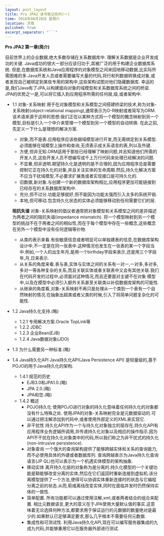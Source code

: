 ```yaml
---
layout: post_layout
title: Pro JPA2 读书笔记系列(一)
time: 2016年08月28日 星期六
location: 济南
pulished: true
excerpt_separator: "```"
---
```


**Pro JPA2 第一章(简介)**

目前世界上的企业数据,绝大多数存储在关系数据库中.
理解关系数据是企业开发成功的关键.
Java成功的很大一部分应该归功于,其被广泛的用于构建企业数据库系统.
但是,在数据库系统和Java应用程序的对象模型之间来回地移动数据,比实际所需困难的多.Java开发人员或者需要编写大量的代码,将行和列数据转换成对象,或者发现自己被绑定到某些专用的架构中,这些架构试图对他们隐藏数据库.
幸运的是,我们Java有了JPA,以构建面向对象的域模型和关系数据库系统之间的桥梁.
JPA的优势之一是,可以将它插入到应用程序所需的任何层,级,或者架构中.

* 1.1 对象-关系映射
用于在对象模型和关系模型之间搭建桥梁的技术,称为对象-关系映射(object-relational mapping),通常表示为O-R映射或者简写为ORM.该术语来源于这样的思想:我们正在以某种方式将一个模型的概念映射到另一个模型,目标是引入一个中介来管理一个模型到另一个模型的自动转换.
在此之前,先定义一下什么是理想的解决方案.
	* 对象,而不是表.应用程序应该依据域模型进行开发,而无需绑定到关系模型.必须能够在域模型上操作和查询,无须表示成关系语言的表,列以及外键.
	* 方便,但非无知.ORM适用于那些已经理解了映射问题,并且知道他们所需的开发人员,这些开发人员不想编写成千上万行代码来处理已经解决的问题.
	* 不显著,但非透明.期望持久化是透明的是不合理的,因为应用程序总是需要控制它正在持久化的对象,并且关注实体的生命周期.然后,持久化解决方案不应当干扰域模型,不必要求扩展类或者实现接口是可持久化的.
	* 旧数据,新对象.与创建一个新的数据库架构相比,应用程序更加可能链接到已经存在的关系数据库架构中.
	* 充分,但不过分.功能足够就好,但不能因为功能太强而引入太多的系统开销.
	* 本地,但可移动.包含持久化状态的实体必须能够移动到任何需要它们的层.

	**阻抗失谐**
	对象-关系映射的倡议者通常把对象模型和关系模型之间的差异描述为两者之间的阻抗失谐(impedance mismatch).
	将一个模型映射到另一个模型的挑战不在于两者之间的相似性,而在于每个模型中存在一些概念,这些概念在另外一个模型中没有任何逻辑等价物.
	* 从类的表示来看.有些敏感信息或者明显可以单独建表的信息,在数据库架构设计中,不一定是在同一张表中.这种情况也发生在一张表的某一个字段当中.例如,一个人的出生年月,是用一个birthday字段来表示,还是用三个字段年,月,日来表示.
	* 从关系的角度来看.表与表,实体与实体之间的关系有一对一,一对多,多对多,多对一等各种复杂的关系,而且关联实体或者关联表中又会有其他关联.我们在代码开发的过程中,必须面对这种情况,而且还要面对主键不在对象 模型中,以及在模型中必须引入额外关系甚至关联类以补偿数据库架构的可能性.
	* 从继承的角度看,对象-关系映射不再只是处理从一个类到一个表有一个自然映射的情况.在抽象出超类或者父类的时候,引入了将简单问题复杂化的可能性.
* 1.2 Java持久化支持.(略)
	* 1.2.1 专用解决方案.Oracle TopLink等
	* 1.2.2 JDBC
	* 1.2.3 企业Bean(EJB)
	* 1.2.4 Java数据对象(JDO)
* 1.3 为什么需要另一种标准.(略)
* 1.4 Java持久化API
	Java持久化API(Java Persistence API) 是轻量级的,基于POJO的用于Java持久化的架构.
	* 1.4.1 规范的历史
		* EJB3.0和JPA1.0.(略)
		* JPA 2.0.(略)
		* JPA和您.(略)
	* 1.4.2 概述
		* POJO持久化
			使用POJO进行对象的持久化意味着任何持久化的对象都没有什么特殊之处.
			使用JPA的对象-关系映射完全是元数据驱动的.可以通过把注解添加到代码中,或者使用外部定义的XML来实现它.
		* 非干扰性
			持久化API作为一个与持久化对象独立的层存在.持久化API有应用程序业务逻辑所调用,并传递持久化对象以及相应的操作指示.因为API不干扰在持久化对象类中的代码,所以我们称之为非干扰式的持久化(non-intrusive persistence).
		* 对象查询
		一个强大的查询架构提供了能够跨越实体和关系的查询能力,而不必使用具体的外键或者数据库列.
		查询跨越表示为Java持久化查询语言(JP QL)也可以表示为一个机遇实体模型的架构抽象.
		* 移动实体
		离开持久化层的对象称为是分离的.持久化模型的一个关键功能是鞥能够改变分离的实体,然后在它们返回时重新连接到虚拟机.该分离模型提供了一个方法,使得可以协调实体重新连接时的状态与它编程分离之前的状态.从而,荀彧离线改变实体,同时在面临并发时仍然保持实体的一致性.
		* 简单配置.
		所有功能都可以通过使用注解,xml,或者两者结合的组合来配置.
		相比元数据语言,更大的意义在于JPA使用大量默认值的事实.这意味着无论选择何种方法,都要求用于保证运行的元数据的数量绝对是最少的.如果默认已足够满足要求,那么几乎根本不需要任何元数据.
		* 集成性和可测试性.
		利用Java持久化API,现在可以编写服务器集成的九成九代码,并能够重用它以在服务器外部进行测试.